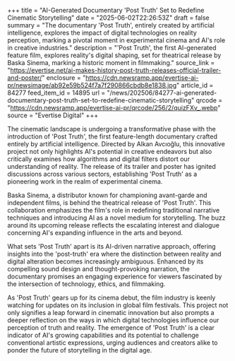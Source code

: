 +++
title = "AI-Generated Documentary 'Post Truth' Set to Redefine Cinematic Storytelling"
date = "2025-06-02T22:26:53Z"
draft = false
summary = "The documentary 'Post Truth', entirely created by artificial intelligence, explores the impact of digital technologies on reality perception, marking a pivotal moment in experimental cinema and AI's role in creative industries."
description = "'Post Truth', the first AI-generated feature film, explores reality's digital shaping, set for theatrical release by Baska Sinema, marking a historic moment in filmmaking."
source_link = "https://evertise.net/ai-makes-history-post-truth-releases-official-trailer-and-poster/"
enclosure = "https://cdn.newsramp.app/evertise-ai-pr/newsimage/ab92e59b524f7a7f290866cbdb8e1838.jpg"
article_id = 84277
feed_item_id = 14895
url = "/news/202506/84277-ai-generated-documentary-post-truth-set-to-redefine-cinematic-storytelling"
qrcode = "https://cdn.newsramp.app/evertise-ai-pr/qrcode/256/2/quizFXv_.webp"
source = "Evertise Digital"
+++

<p>The cinematic landscape is undergoing a transformative phase with the introduction of 'Post Truth', the first feature-length documentary crafted entirely by artificial intelligence. Directed by Alkan Avcıoğlu, this innovative project not only highlights AI's potential in creative endeavors but also critically examines how algorithms and digital filters distort our understanding of reality. The release of its trailer and poster has ignited discussions across various sectors, establishing 'Post Truth' as a pioneering work in the realm of experimental cinema.</p><p>Baska Sinema, a distributor known for championing avant-garde and independent films, is behind the theatrical release of 'Post Truth'. This collaboration emphasizes the film's role in redefining traditional narrative techniques and introducing AI as a novel medium for storytelling. The buzz around its upcoming release reflects the escalating interest and dialogue concerning AI's expanding influence in the arts and beyond.</p><p>What sets 'Post Truth' apart is its AI-driven narrative approach, offering insights into the 'post-truth' era where the distinction between reality and digital alteration becomes increasingly ambiguous. Enhanced by its compelling sound design and thought-provoking narration, the documentary promises an engaging experience for viewers fascinated by the intersection of technology, ethics, and filmmaking.</p><p>As 'Post Truth' gears up for its cinema debut, the film industry is keenly watching for updates on its inclusion in global film festivals. This project not only signifies a leap forward in cinematic innovation but also prompts a deeper reflection on the ways in which digital technologies influence our perception of truth and reality. The emergence of 'Post Truth' is a clear indicator of AI's growing capabilities and its potential to challenge conventional artistic expressions, urging audiences and creators alike to ponder the future of storytelling in the digital age.</p>